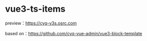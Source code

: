 # vue3-ts-items
preview：https://cyq-v3s.osrc.com

based on：https://github.com/cyq-vue-admin/vue3-block-template